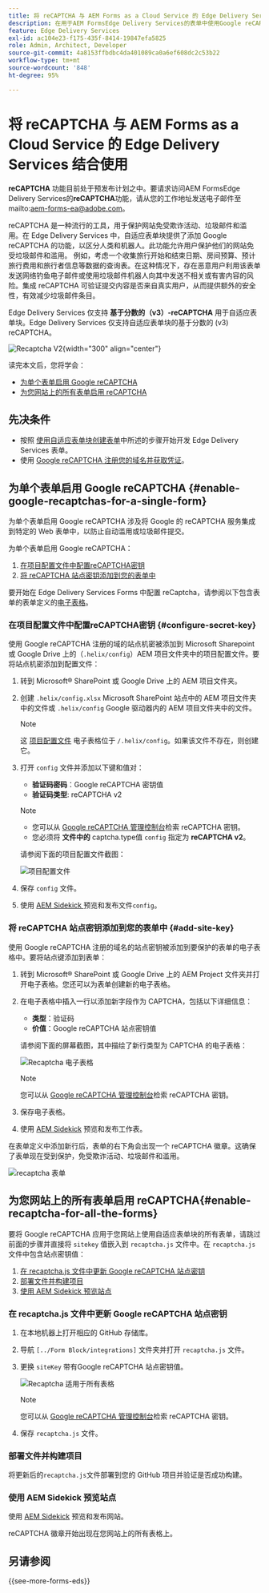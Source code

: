 ```yaml
---
title: 将 reCAPTCHA 与 AEM Forms as a Cloud Service 的 Edge Delivery Services 结合使用
description: 在用于AEM FormsEdge Delivery Services的表单中使用Google reCAPTCHA
feature: Edge Delivery Services
exl-id: ac104e23-f175-435f-8414-19847efa5825
role: Admin, Architect, Developer
source-git-commit: 4a8153ffbdbc4da401089ca0a6ef608dc2c53b22
workflow-type: tm+mt
source-wordcount: '848'
ht-degree: 95%

---
```



# 将 reCAPTCHA 与 AEM Forms as a Cloud Service 的 Edge Delivery Services 结合使用

<span>**reCAPTCHA** 功能目前处于预发布计划之中。要请求访问AEM FormsEdge Delivery Services的&#x200B;**reCAPTCHA**&#x200B;功能，请从您的工作地址发送电子邮件至mailto:aem-forms-ea@adobe.com。</span>

reCAPTCHA 是一种流行的工具，用于保护网站免受欺诈活动、垃圾邮件和滥用。在 Edge Delivery Services 中，自适应表单块提供了添加 Google reCAPTCHA 的功能，以区分人类和机器人。此功能允许用户保护他们的网站免受垃圾邮件和滥用。
例如，考虑一个收集旅行开始和结束日期、房间预算、预计旅行费用和旅行者信息等数据的查询表。在这种情况下，存在恶意用户利用该表单发送网络钓鱼电子邮件或使用垃圾邮件机器人向其中发送不相关或有害内容的风险。集成 reCAPTCHA 可验证提交内容是否来自真实用户，从而提供额外的安全性，有效减少垃圾邮件条目。

<!-- ![Recaptcha Image](/help/edge/docs/forms/assets/recaptcha-image.png){width="300" align="center"} -->

Edge Delivery Services 仅支持 **基于分数的（v3）-reCAPTCHA** 用于自适应表单块。Edge Delivery Services 仅支持自适应表单块的基于分数的 (v3) reCAPTCHA。

![Recaptcha V2](/help/forms/assets/recaptcha-v2-invisible.png){width="300" align="center"}


读完本文后，您将学会：
* [为单个表单启用 Google reCAPTCHA](#enable-google-recaptchas-for-a-single-form)
* [为您网站上的所有表单启用 reCAPTCHA](#enable-recaptcha-for-all-the-forms)

## 先决条件

* 按照 [使用自适应表单块创建表单](/help/edge/docs/forms/create-forms.md)中所述的步骤开始开发 Edge Delivery Services 表单。
* 使用 [Google reCAPTCHA 注册您的域名并获取凭证](https://www.google.com/recaptcha/admin/create)。

## 为单个表单启用 Google reCAPTCHA {#enable-google-recaptchas-for-a-single-form}

为单个表单启用 Google reCAPTCHA 涉及将 Google 的 reCAPTCHA 服务集成到特定的 Web 表单中，以防止自动滥用或垃圾邮件提交。

为单个表单启用 Google reCAPTCHA：
1. [在项目配置文件中配置reCAPTCHA密钥](#configure-secret-key)
1. [将 reCAPTCHA 站点密钥添加到您的表单中](#add-site-key)

要开始在 Edge Delivery Services Forms 中配置 reCaptcha，请参阅以下包含表单的表单定义的[电子表格](/help/edge/docs/forms/assets/recaptcha.xlsx)。

### 在项目配置文件中配置reCAPTCHA密钥 {#configure-secret-key}

使用 Google reCAPTCHA 注册的域的站点机密被添加到 Microsoft Sharepoint 或 Google Drive 上的（`.helix/config`）AEM 项目文件夹中的项目配置文件。要将站点机密添加到配置文件：

1. 转到 Microsoft® SharePoint 或 Google Drive 上的 AEM 项目文件夹。
1. 创建 `.helix/config.xlsx` Microsoft SharePoint 站点中的 AEM 项目文件夹中的文件或 `.helix/config` Google 驱动器内的 AEM 项目文件夹中的文件。

   >[!NOTE]
   >
   > 这 [项目配置文件](https://www.aem.live/docs/configuration) 电子表格位于 `/.helix/config`。如果该文件不存在，则创建它。

1. 打开 `config` 文件并添加以下键和值对：

   * **验证码密码**：Google reCAPTCHA 密钥值
   * **验证码类型**: reCAPTCHA v2

   >[!NOTE]
   >
   >  * 您可以从 [Google reCAPTCHA 管理控制台](https://www.google.com/recaptcha/admin)检索 reCAPTCHA 密钥。
   >  * 您必须将 **文件中的** captcha.type值 `config` 指定为 **reCAPTCHA v2**。

   请参阅下面的项目配置文件截图：

   ![项目配置文件](/help/forms/assets/recaptcha-config-file.png)

1. 保存 `config` 文件。

1. 使用 [AEM Sidekick ](https://www.aem.live/developer/tutorial#preview-and-publish-your-content)预览和发布文件`config`。

### 将 reCAPTCHA 站点密钥添加到您的表单中 {#add-site-key}

使用 Google reCAPTCHA 注册的域名的站点密钥被添加到要保护的表单的电子表格中。要将站点键添加到表单：

1. 转到 Microsoft® SharePoint 或 Google Drive 上的 AEM Project 文件夹并打开电子表格。您还可以为表单创建新的电子表格。
1. 在电子表格中插入一行以添加新字段作为 CAPTCHA，包括以下详细信息：
   * **类型**：验证码
   * **价值**：Google reCAPTCHA 站点密钥值

   请参阅下面的屏幕截图，其中描绘了新行类型为 CAPTCHA 的电子表格：

   ![Recaptcha 电子表格](/help/edge/docs/forms/assets/recaptcha-spreadsheet.png)

   >[!NOTE]
   >
   >  您可以从 [Google reCAPTCHA 管理控制台](https://www.google.com/recaptcha/admin)检索 reCAPTCHA 密钥。

1. 保存电子表格。
1. 使用 [AEM Sidekick](https://www.aem.live/developer/tutorial#preview-and-publish-your-content) 预览和发布工作表。

在表单定义中添加新行后，表单的右下角会出现一个 reCAPTCHA 徽章。这确保了表单现在受到保护，免受欺诈活动、垃圾邮件和滥用。

![recaptcha 表单](/help/edge/docs/forms/assets/recaptcha-form.png)

## 为您网站上的所有表单启用 reCAPTCHA{#enable-recaptcha-for-all-the-forms}

要将 Google reCAPTCHA 应用于您网站上使用自适应表单块的所有表单，请跳过前面的步骤并直接将 `sitekey` 值嵌入到 `recaptcha.js` 文件中。在 `recaptcha.js` 文件中包含站点密钥值：

1. [在 recaptcha.js 文件中更新 Google reCAPTCHA 站点密钥](#1-update-google-recaptcha-site-key-in-recaptchajs-file)
1. [部署文件并构建项目](#2-deploy-the-file-and-build-the-project)
1. [使用 AEM Sidekick 预览站点](#3-preview-the-site-using-the-aem-sidekick)

### 在 recaptcha.js 文件中更新 Google reCAPTCHA 站点密钥

1. 在本地机器上打开相应的 GitHub 存储库。
1. 导航 `[../Form Block/integrations]` 文件夹并打开 `recaptcha.js` 文件。
1. 更换 `siteKey` 带有Google reCAPTCHA 站点密钥值。

   ![Recaptcha 适用于所有表格](/help/forms/assets/recaptcha-apply-to-all-forms.png)

   >[!NOTE]
   >
   >  您可以从 [Google reCAPTCHA 管理控制台](https://www.google.com/recaptcha/admin)检索 reCAPTCHA 密钥。

1. 保存 `recaptcha.js` 文件。

### 部署文件并构建项目

将更新后的`recaptcha.js`文件部署到您的 GitHub 项目并验证是否成功构建。

### 使用 AEM Sidekick 预览站点

使用 [AEM Sidekick](https://www.aem.live/developer/tutorial#preview-and-publish-your-content) 预览和发布网站。

reCAPTCHA 徽章开始出现在您网站上的所有表格上。

## 另请参阅

{{see-more-forms-eds}}

